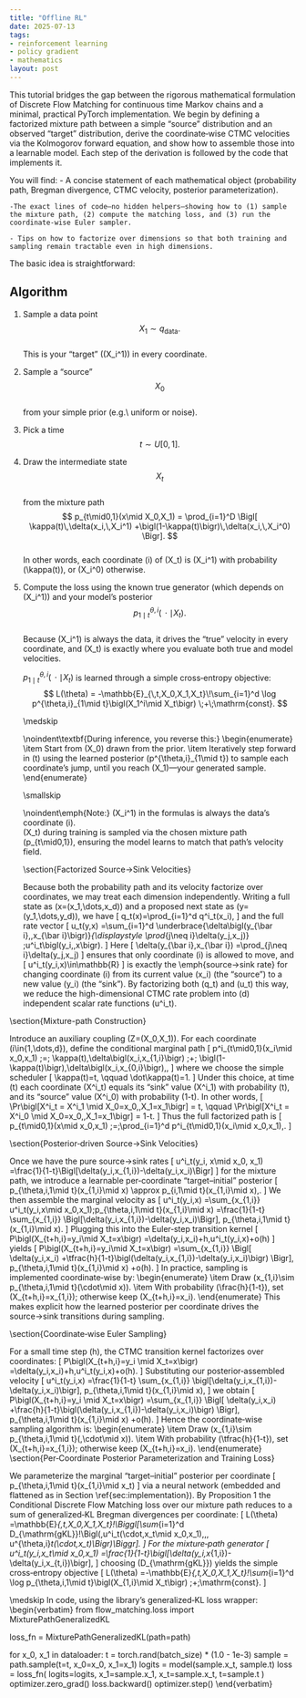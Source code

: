 ```yaml
---
title: "Offline RL"
date: 2025-07-13
tags:
- reinforcement learning
- policy gradient
- mathematics
layout: post
---
```




<!-- Load MathJax so LaTeX renders in GitHub Pages without touching layouts -->
<script>
  window.MathJax = {
    tex: {
      inlineMath: [['\\(','\\)'], ['\\[','\\]']]
    }
  };
</script>
<script src="https://cdn.jsdelivr.net/npm/mathjax@3/es5/tex-mml-chtml.js"></script>


This tutorial bridges the gap between the rigorous mathematical formulation of Discrete Flow Matching for continuous time Markov chains and a minimal, practical PyTorch implementation.  We begin by defining a factorized mixture path between a simple “source” distribution and an observed “target” distribution, derive the coordinate‐wise CTMC velocities via the Kolmogorov forward equation, and show how to assemble those into a learnable model.  Each step of the derivation is  followed by the code that implements it.



You will find:
	- A concise statement of each mathematical object (probability path, Bregman divergence, CTMC velocity, posterior parameterization).

	-The exact lines of code—no hidden helpers—showing how to (1) sample the mixture path, (2) compute the matching loss, and (3) run the coordinate‐wise Euler sampler.

	- Tips on how to factorize over dimensions so that both training and sampling remain tractable even in high dimensions.


The basic idea is straightforward: 
	

## Algorithm

1. Sample a data point  
   $$
   X_1 \sim q_{\mathrm{data}}.
   $$  
   This is your “target” \((X_i^1)\) in every coordinate.

2. Sample a “source”  
   $$
   X_0
   $$  
   from your simple prior (e.g.\ uniform or noise).

3. Pick a time  
   $$
   t \sim U[0,1].
   $$

4. Draw the intermediate state  
   $$
   X_t
   $$  
   from the mixture path  
   $$
   p_{t\mid0,1}(x\mid X_0,X_1)
   = \prod_{i=1}^D
   \Bigl[
     \kappa(t)\,\delta(x_i,\,X_i^1)
     +\bigl(1-\kappa(t)\bigr)\,\delta(x_i,\,X_i^0)
   \Bigr].
   $$  
   In other words, each coordinate \(i\) of \(X_t\) is \(X_i^1\) with probability \(\kappa(t)\), or \(X_i^0\) otherwise.

5. Compute the loss using the known true generator (which depends on \(X_i^1\)) and your model’s posterior  
   $$
   p^{\theta,i}_{1\mid t}(\,\cdot\mid X_t).
   $$  
   Because \(X_i^1\) is always the data, it drives the “true” velocity in every coordinate, and \(X_t\) is exactly where you evaluate both true and model velocities.

   $p^{\theta,i}_{1\mid t}(\,\cdot\mid X_t)$ is learned through a simple cross‐entropy objective:  
   $$
   L(\theta)
   = -\mathbb{E}_{\,t,X_0,X_1,X_t}\!\sum_{i=1}^d
     \log p^{\theta,i}_{1\mid t}\bigl(X_1^i\mid X_t\bigr)
     \;+\;\mathrm{const}.
   $$

	
	\medskip
	
	\noindent\textbf{During inference, you reverse this:}
	\begin{enumerate}
		\item Start from \(X_0\) drawn from the prior.
		\item Iteratively step forward in \(t\) using the learned posterior \(p^{\theta,i}_{1\mid t}\) to sample each coordinate’s jump, until you reach \(X_1\)—your generated sample.
	\end{enumerate}
	
	\smallskip
	
	\noindent\emph{Note:} 
	\(X_i^1\) in the formulas is always the data’s coordinate \(i\).  
	\(X_t\) during training is sampled via the chosen mixture path \(p_{t\mid0,1}\), ensuring the model learns to match that path’s velocity field.  
	
	\section{Factorized Source→Sink Velocities}
	
	Because both the probability path and its velocity factorize over coordinates, we may treat each dimension independently. Writing a full state as \(x=(x_1,\dots,x_d)\) and a proposed next state as \(y=(y_1,\dots,y_d)\), we have
	\[
	q_t(x)=\prod_{i=1}^d q^i_t(x_i),
	\]
	and the full rate vector
	\[
	u_t(y,x)
	=\sum_{i=1}^d
	\underbrace{\delta\bigl(y_{\bar i},\,x_{\bar i}\bigr)}_{\displaystyle \prod_{j\neq i}\delta(y_j,x_j)}
	\;u^i_t\bigl(y_i,\,x\bigr).
	\]
	Here
	\[
	\delta(y_{\bar i},x_{\bar i})
	=\prod_{j\neq i}\delta(y_j,x_j)
	\]
	ensures that only coordinate \(i\) is allowed to move, and
	\[
	u^i_t(y_i,x)\in\mathbb{R}
	\]
	is exactly the \emph{source→sink rate} for changing coordinate \(i\) from its current value \(x_i\) (the “source”) to a new value \(y_i\) (the “sink”). By factorizing both \(q_t\) and \(u_t\) this way, we reduce the high-dimensional CTMC rate problem into \(d\) independent scalar rate functions \(u^i_t\).
	
	
\section{Mixture-path Construction}

Introduce an auxiliary coupling \(Z=(X_0,X_1)\).  For each coordinate \(i\in\{1,\dots,d\}\), define the conditional marginal path
\[
p^i_{t\mid0,1}(x_i\mid x_0,x_1)
\;=\;
\kappa(t)\,\delta\bigl(x_i,x_{1,i}\bigr)
\;+\;
\bigl(1-\kappa(t)\bigr)\,\delta\bigl(x_i,x_{0,i}\bigr)\,,
\]
where we choose the simple scheduler
\[
\kappa(t)=t,
\qquad
\dot\kappa(t)=1.
\]
Under this choice, at time \(t\) each coordinate \(X^i_t\) equals its “sink” value \(X^i_1\) with probability \(t\), and its “source” value \(X^i_0\) with probability \(1-t\).  In other words,
\[
\Pr\bigl[X^i_t = X^i_1 \mid X_0=x_0,\,X_1=x_1\bigr] = t,
\qquad
\Pr\bigl[X^i_t = X^i_0 \mid X_0=x_0,\,X_1=x_1\bigr] = 1-t.
\]
Thus the full factorized path is
\[
p_{t\mid0,1}(x\mid x_0,x_1)
\;=\;\prod_{i=1}^d p^i_{t\mid0,1}(x_i\mid x_0,x_1)\,. 
\]

\section{Posterior‐driven Source→Sink Velocities}

Once we have the pure source→sink rates 
\[
u^i_t(y_i, x\mid x_0, x_1)
=\frac{1}{1-t}\Bigl[\delta(y_i,x_{1,i})-\delta(y_i,x_i)\Bigr]
\]
for the mixture path, we introduce a learnable per‐coordinate “target–initial” posterior
\[
p_{\theta,i,1\mid t}(x_{1,i}\mid x)
\approx p_{i,1\mid t}(x_{1,i}\mid x)\,.
\]
We then assemble the marginal velocity as
\[
u^i_t(y_i,x)
=\sum_{x_{1,i}}
u^i_t(y_i,x\mid x_0,x_1)\;p_{\theta,i,1\mid t}(x_{1,i}\mid x)
=\frac{1}{1-t}
\sum_{x_{1,i}}
\Bigl[\delta(y_i,x_{1,i})-\delta(y_i,x_i)\Bigr]\,
p_{\theta,i,1\mid t}(x_{1,i}\mid x).
\]
Plugging this into the Euler‐step transition kernel
\[
P\bigl(X_{t+h,i}=y_i\mid X_t=x\bigr)
=\delta(y_i,x_i)+h\,u^i_t(y_i,x)+o(h)
\]
yields
\[
P\bigl(X_{t+h,i}=y_i\mid X_t=x\bigr)
=\sum_{x_{1,i}}
\Bigl[
\delta(y_i,x_i)
+\tfrac{h}{1-t}\bigl(\delta(y_i,x_{1,i})-\delta(y_i,x_i)\bigr)
\Bigr]\,
p_{\theta,i,1\mid t}(x_{1,i}\mid x)
+o(h).
\]
In practice, sampling is implemented coordinate‐wise by:
\begin{enumerate}
	\item Draw \(x_{1,i}\sim p_{\theta,i,1\mid t}(\cdot\mid x)\).
	\item With probability \(\frac{h}{1-t}\), set \(X_{t+h,i}=x_{1,i}\); otherwise keep \(X_{t+h,i}=x_i\).
\end{enumerate}
This makes explicit how the learned posterior per coordinate drives the source→sink transitions during sampling.
	
	
\section{Coordinate‐wise Euler Sampling}

For a small time step \(h\), the CTMC transition kernel factorizes over coordinates:
\[
P\bigl(X_{t+h,i}=y_i \mid X_t=x\bigr)
=\delta(y_i,x_i)+h\,u^i_t(y_i,x)+o(h).
\]
Substituting our posterior‐assembled velocity
\[
u^i_t(y_i,x)
=\frac{1}{1-t}
\sum_{x_{1,i}}
\bigl[\delta(y_i,x_{1,i})-\delta(y_i,x_i)\bigr]\,
p_{\theta,i,1\mid t}(x_{1,i}\mid x),
\]
we obtain
\[
P\bigl(X_{t+h,i}=y_i \mid X_t=x\bigr)
=\sum_{x_{1,i}}
\Bigl[
\delta(y_i,x_i)
+\frac{h}{1-t}\bigl(\delta(y_i,x_{1,i})-\delta(y_i,x_i)\bigr)
\Bigr]\,
p_{\theta,i,1\mid t}(x_{1,i}\mid x)
+o(h).
\]
Hence the coordinate‐wise sampling algorithm is:
\begin{enumerate}
	\item Draw \(x_{1,i}\sim p_{\theta,i,1\mid t}(\,\cdot\mid x)\).
	\item With probability \(\tfrac{h}{1-t}\), set \(X_{t+h,i}=x_{1,i}\); otherwise keep \(X_{t+h,i}=x_i\).
\end{enumerate}
\section{Per‐Coordinate Posterior Parameterization and Training Loss}

We parameterize the marginal “target–initial” posterior per coordinate
\[
p_{\theta,i,1\mid t}(x_{1,i}\mid x_t)
\]
via a neural network (embedded and flattened as in Section \ref{sec:implementation}).  By Proposition 1 the Conditional Discrete Flow Matching loss over our mixture path reduces to a sum of generalized‐KL Bregman divergences per coordinate:
\[
L(\theta)
=\mathbb{E}_{\,t,X_0,X_1,X_t}\!\Biggl[\sum_{i=1}^d
D_{\mathrm{gKL}}\!\Bigl(\,u^i_t(\cdot,x_t\mid x_0,x_1)\,,\,
u^{\theta,i}_t(\cdot,x_t)\Bigr)\Biggr].
\]
For the mixture‐path generator
\[
u^i_t(y_i,x_t\mid x_0,x_1)
=\frac{1}{1-t}\bigl[\delta(y_i,x_{1,i})-\delta(y_i,x_{t,i})\bigr],
\]
choosing \(D_{\mathrm{gKL}}\) yields the simple cross‐entropy objective
\[
L(\theta)
=-\mathbb{E}_{\,t,X_0,X_1,X_t}\!\sum_{i=1}^d
\log p_{\theta,i,1\mid t}\bigl(X_{1,i}\mid X_t\bigr)
\;+\;\mathrm{const}.
\]

\medskip
In code, using the library’s generalized‐KL loss wrapper:
\begin{verbatim}
from flow_matching.loss import MixturePathGeneralizedKL

loss_fn = MixturePathGeneralizedKL(path=path)

for x_0, x_1 in dataloader:
t      = torch.rand(batch_size) * (1.0 - 1e-3)
sample = path.sample(t=t, x_0=x_0, x_1=x_1)
logits = model(sample.x_t, sample.t)
loss   = loss_fn(
logits=logits,
x_1=sample.x_1,
x_t=sample.x_t,
t=sample.t
)
optimizer.zero_grad()
loss.backward()
optimizer.step()
\end{verbatim}
	
	
	

	


